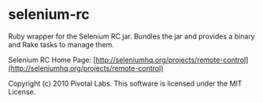 # selenium-rc #

Ruby wrapper for the Selenium RC jar. Bundles the jar and provides a binary and Rake tasks to manage them.

Selenium RC Home Page: [http://seleniumhq.org/projects/remote-control](http://seleniumhq.org/projects/remote-control)

Copyright (c) 2010 Pivotal Labs. This software is licensed under the MIT License.
